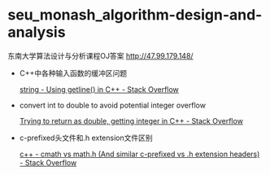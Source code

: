 # seu_monash_algorithm-design-and-analysis
东南大学算法设计与分析课程OJ答案 http://47.99.179.148/



- C++中各种输入函数的缓冲区问题

  [string - Using getline() in C++ - Stack Overflow](https://stackoverflow.com/questions/18786575/using-getline-in-c)

- convert int to double to avoid potential integer overflow

  [Trying to return as double, getting integer in C++ - Stack Overflow](https://stackoverflow.com/questions/35478555/trying-to-return-as-double-getting-integer-in-c)

- c-prefixed头文件和.h extension文件区别

  [c++ - cmath vs math.h (And similar c-prefixed vs .h extension headers) - Stack Overflow](https://stackoverflow.com/questions/10694255/cmath-vs-math-h-and-similar-c-prefixed-vs-h-extension-headers)

